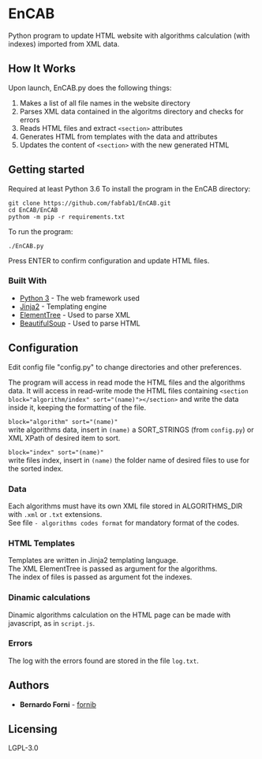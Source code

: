 # EnCAB

Python program to update HTML website with algorithms calculation (with indexes) imported from XML data.


## How It Works

Upon launch, EnCAB.py does the following things:
1. Makes a list of all file names in the website directory
2. Parses XML data contained in the algoritms directory and checks for errors
3. Reads HTML files and extract `<section>` attributes
4. Generates HTML from templates with the data and attributes
5. Updates the content of `<section>` with the new generated HTML


## Getting started

Required at least Python 3.6
To install the program in the EnCAB directory:
```shell
git clone https://github.com/fabfab1/EnCAB.git
cd EnCAB/EnCAB
pythom -m pip -r requirements.txt

```

To run the program:
```shell
./EnCAB.py
```

Press ENTER to confirm configuration and update HTML files.


### Built With

* [Python 3](https://www.python.org/download/releases/3.0/) - The web framework used
* [Jinja2](http://jinja.pocoo.org/) - Templating engine
* [ElementTree](https://docs.python.org/3/library/xml.etree.elementtree.html) - Used to parse XML
* [BeautifulSoup](https://www.crummy.com/software/BeautifulSoup/bs4/doc/) - Used to parse HTML


## Configuration

Edit config file "config.py" to change directories and other preferences.

The program will access in read mode the HTML files and the algorithms data.
It will access in read-write mode the HTML files containing ```<section block="algorithm/index" sort="(name)"></section>``` and write the data inside it, keeping the formatting of the file.

```block="algorithm" sort="(name)"```  
write algorithms data, insert in `(name)` a SORT_STRINGS (from `config.py`) or XML XPath of desired item to sort.

```block="index" sort="(name)"```  
write files index, insert in `(name)` the folder name of desired files to use for the sorted index.

### Data

Each algorithms must have its own XML file stored in ALGORITHMS_DIR with `.xml` or `.txt` extensions.  
See file `- algorithms codes format` for mandatory format of the codes.

### HTML Templates

Templates are written in Jinja2 templating language.  
The XML ElementTree is passed as argument for the algorithms.  
The index of files is passed as argument fot the indexes.


### Dinamic calculations

Dinamic algorithms calculation on the HTML page can be made with javascript, as in `script.js`.


### Errors

The log with the errors found are stored in the file `log.txt`.


## Authors

* **Bernardo Forni** - [fornib](https://github.com/fornib)


## Licensing

LGPL-3.0
